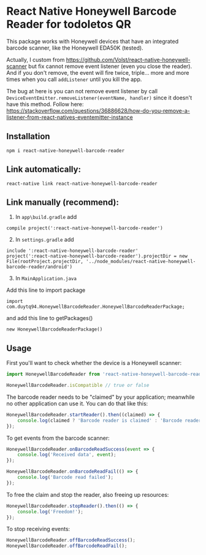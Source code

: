 # React Native Honeywell Barcode Reader for todoletos QR

This package works with Honeywell devices that have an integrated barcode scanner, like the Honeywell EDA50K (tested).

Actually, I custom from https://github.com/Volst/react-native-honeywell-scanner but fix cannot remove event listener (even you close the reader). And if you don't remove, the event will fire twice, triple... more and more times when you call `addListener` until you kill the app.

The bug at here is you can not remove event listener by call `DeviceEventEmitter.removeListener(eventName, handler)` since it doesn't have this method. Follow here: https://stackoverflow.com/questions/36886628/how-do-you-remove-a-listener-from-react-natives-eventemitter-instance

## Installation

```
npm i react-native-honeywell-barcode-reader
```

## Link automatically:

```
react-native link react-native-honeywell-barcode-reader
```

## Link manually (recommend):

1. In `app\build.gradle` add
```
compile project(':react-native-honeywell-barcode-reader')
```

2. In `settings.gradle` add

```
include ':react-native-honeywell-barcode-reader'
project(':react-native-honeywell-barcode-reader').projectDir = new File(rootProject.projectDir, '../node_modules/react-native-honeywell-barcode-reader/android')
```

3. In `MainApplication.java`

Add this line to import package
```
import com.duytq94.HoneywellBarcodeReader.HoneywellBarcodeReaderPackage;
```
and add this line to getPackages()
```
new HoneywellBarcodeReaderPackage()
```

## Usage

First you'll want to check whether the device is a Honeywell scanner:

```js
import HoneywellBarcodeReader from 'react-native-honeywell-barcode-reader';

HoneywellBarcodeReader.isCompatible // true or false
```

The barcode reader needs to be "claimed" by your application; meanwhile no other application can use it. You can do that like this:

```js
HoneywellBarcodeReader.startReader().then((claimed) => {
    console.log(claimed ? 'Barcode reader is claimed' : 'Barcode reader is busy');
});
```

To get events from the barcode scanner:

```js
HoneywellBarcodeReader.onBarcodeReadSuccess(event => {
    console.log('Received data', event);
});

HoneywellBarcodeReader.onBarcodeReadFail(() => {
    console.log('Barcode read failed');
});
```

To free the claim and stop the reader, also freeing up resources:

```js
HoneywellBarcodeReader.stopReader().then(() => {
    console.log('Freedom!');
});
```

To stop receiving events:

```js
HoneywellBarcodeReader.offBarcodeReadSuccess();
HoneywellBarcodeReader.offBarcodeReadFail();
```
